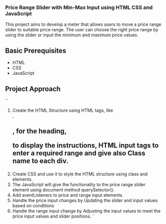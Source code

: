 ### Price Range Slider with Min-Max Input using HTML CSS and JavaScript
This project aims to develop a meter that allows users to move a price range slider to suitable price range. The user can choose the right price range by using the slider or input the minimum and maximum price values.

## Basic Prerequisites
- HTML 
- CSS
- JavaScript

## Project Approach
``
1. Create the HTML Structure using HTML tags, like <div>, <h2>, for the heading, <p> to display the instructions, HTML input tags to enter a required range and give also Class name to each div.
2. Create CSS and use it to style the HTML structure using class and elements.
3. The JavaScript will give the functionality to the price range slider element using document method querySelector().
4. Add aventListeners to price and range input elements.
5. Handle the price input changes by Updating the slider and input values based on conditions
6. Handle the range input change by Adjusting the input values to meet the price input values and slider positions. ``
